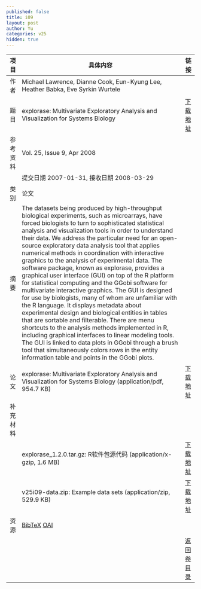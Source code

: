 ```yaml
---
published: false
title: i09
layout: post
author: Yu
categories: v25
hidden: true
---
```


| 项目 | 具体内容 | 链接 |
|---:|---|---|
| 作者 | Michael Lawrence, Dianne Cook, Eun-Kyung Lee, Heather Babka, Eve Syrkin Wurtele| |
| 题目 |explorase: Multivariate Exploratory Analysis and Visualization for Systems Biology | [下载地址](http://www.jstatsoft.org/v25/i09/paper) |
| 参考资料 |Vol. 25, Issue 9, Apr 2008 | |
| | 提交日期 2007-01-31, 接收日期 2008-03-29| | 
| 类别 | 论文| |
| 摘要 | The datasets being produced by high-throughput biological experiments, such as microarrays, have forced biologists to turn to sophisticated statistical analysis and visualization tools in order to understand their data. We address the particular need for an open-source exploratory data analysis tool that applies numerical methods in coordination with interactive graphics to the analysis of experimental data.  The software package, known as explorase, provides a graphical user interface (GUI) on top of the R platform for statistical computing and the GGobi software for multivariate interactive graphics. The GUI is designed for use by biologists, many of whom are unfamiliar with the R language. It displays metadata about experimental design and biological entities in tables that are sortable and filterable. There are menu shortcuts to the analysis methods implemented in R, including graphical interfaces to linear modeling tools.  The GUI is linked to data plots in GGobi through a brush tool that simultaneously colors rows in the entity information table and points in the GGobi plots. | |
| 论文 | explorase: Multivariate Exploratory Analysis and Visualization for Systems Biology  (application/pdf, 954.7 KB)| [下载地址](http://www.jstatsoft.org/v25/i09/paper) |
| 补充材料 | | |
| |explorase_1.2.0.tar.gz: R软件包源代码  (application/x-gzip, 1.6 MB)|  [下载地址](http://www.jstatsoft.org/v25/i09/supp/1) |
| |v25i09-data.zip: Example data sets  (application/zip, 529.9 KB)|  [下载地址](http://www.jstatsoft.org/v25/i09/supp/2) |
| 资源 | [BibTeX](http://www.jstatsoft.org/v25/i09/bibtex) [OAI](http://www.jstatsoft.org/oai?verb=GetRecord&identifier=oai.jstatsoft/v25/i09&prefix=oai_dc)| |
| |  | [返回卷目录]({{site.baseurl}}/volume/v25.html) |
